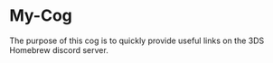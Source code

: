 # My-Cog
The purpose of this cog is to quickly provide useful links on the 3DS Homebrew discord server.
